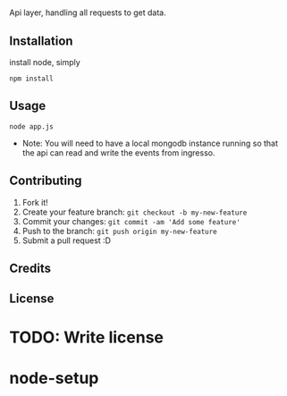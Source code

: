 
# 

Api layer, handling all requests to get data.

## Installation

install node, simply 

`npm install`

## Usage

`node app.js`

* Note: You will need to have a local mongodb instance running so that the api can read and write the events from ingresso.

## Contributing

1. Fork it!
2. Create your feature branch: `git checkout -b my-new-feature`
3. Commit your changes: `git commit -am 'Add some feature'`
4. Push to the branch: `git push origin my-new-feature`
5. Submit a pull request :D

## Credits


## License

TODO: Write license
=======
# node-setup

